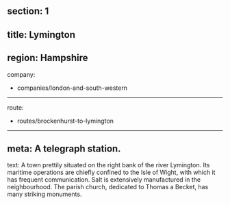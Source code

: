 ﻿section: 1
----
title: Lymington
----
region: Hampshire
----
company:
- companies/london-and-south-western
----
route:
- routes/brockenhurst-to-lymington
----
meta: A telegraph station.
----
text: A town prettily situated on the right bank of the river Lymington. Its maritime operations are chiefly confined to the Isle of Wight, with which it has frequent communication. Salt is extensively manufactured in the neighbourhood. The parish church, dedicated to Thomas a Becket, has many striking monuments.